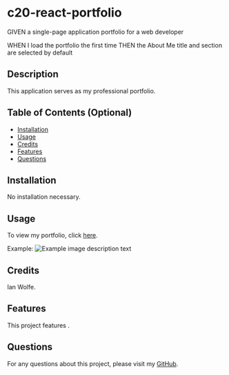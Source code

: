 # c20-react-portfolio

GIVEN a single-page application portfolio for a web developer

WHEN I load the portfolio the first time
THEN the About Me title and section are selected by default

## Description
  
This application serves as my professional portfolio.
  
## Table of Contents (Optional)
  
 - [Installation](#installation)
 - [Usage](#usage)
 - [Credits](#credits)
 - [Features](#features)
 - [Questions](#questions)
  
## Installation
  
No installation necessary.
  
## Usage
  
To view my portfolio, click [here](https://enkw-react-portfolio.netlify.app/).

Example:
![Example image description text](./screenshots/Screenshot-of-INSERTTEXTHERE.png)
  
## Credits
  
Ian Wolfe.
  
## Features
  
This project features .

## Questions

For any questions about this project, please visit my [GitHub](https://github.com/enkw).
